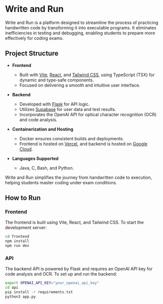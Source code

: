 # Write and Run

Write and Run is a platform designed to streamline the process of practicing handwritten code by transforming it into executable programs. It eliminates inefficiencies in testing and debugging, enabling students to prepare more effectively for coding exams.

## Project Structure

- **Frontend**  
  - Built with [Vite](https://vitejs.dev/), [React](https://reactjs.org/), and [Tailwind CSS](https://tailwindcss.com/), using TypeScript (TSX) for dynamic and type-safe components.
  - Focused on delivering a smooth and intuitive user interface.

- **Backend**  
  - Developed with [Flask](https://flask.palletsprojects.com/) for API logic.
  - Utilizes [Supabase](https://supabase.com/) for user data and test results.
  - Incorporates the OpenAI API for optical character recognition (OCR) and code analysis.

- **Containerization and Hosting**  
  - Docker ensures consistent builds and deployments.
  - Frontend is hosted on [Vercel](https://vercel.com/), and backend is hosted on [Google Cloud](https://cloud.google.com/).

- **Languages Supported**  
  - Java, C, Bash, and Python.

Write and Run simplifies the journey from handwritten code to execution, helping students master coding under exam conditions.

## How to Run

### Frontend
The frontend is built using Vite, React, and Tailwind CSS. To start the development server:

```bash
cd frontend
npm install
npm run dev
```

### API
The backend API is powered by Flask and requires an OpenAI API key for code analysis and OCR. To set up and run the backend:

```bash
export OPENAI_API_KEY="your_openai_api_key"
cd api
pip install -r requirements.txt
python3 app.py
```

